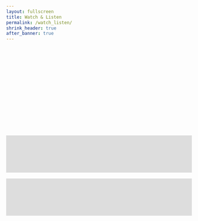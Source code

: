 ```yaml
---
layout: fullscreen
title: Watch & Listen
permalink: /watch_listen/
shrink_header: true
after_banner: true
---
```


<div style="height: 15rem;"></div>


<div style="display: flex; justify-content: center; margin-bottom: 1rem">
  <div style="position: relative; padding-bottom: 20%; height: 0; overflow: hidden;">
    <iframe width="560" height="315" src="https://www.youtube.com/embed/BAFEYKLdhCo?si=tPgA2zv4L7X2yOmG" title="YouTube video player" frameborder="0" allow="accelerometer; autoplay; clipboard-write; encrypted-media; gyroscope; picture-in-picture; web-share" referrerpolicy="strict-origin-when-cross-origin" allowfullscreen></iframe>
  </div>
</div>

<div style="display: flex; justify-content: center; margin-bottom: 1rem">
  <div style="position: relative; padding-bottom: 20%; height: 0; overflow: hidden;">
      <iframe width="560" height="315" src="https://www.youtube.com/embed/1Yr1ZmiXxi4?si=cR_nEgH6LUK-mFOt" title="YouTube video player" frameborder="0" allow="accelerometer; autoplay; clipboard-write; encrypted-media; gyroscope; picture-in-picture; web-share" referrerpolicy="strict-origin-when-cross-origin" allowfullscreen></iframe>
  </div>
</div>
